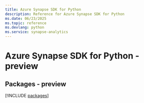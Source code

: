 ```yaml
---
title: Azure Synapse SDK for Python
description: Reference for Azure Synapse SDK for Python
ms.date: 06/23/2025
ms.topic: reference
ms.devlang: python
ms.service: synapse-analytics
---
```

# Azure Synapse SDK for Python - preview
## Packages - preview
[!INCLUDE [packages](synapse-index.md)]